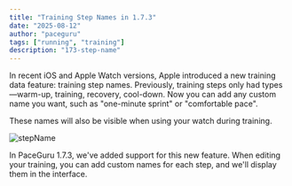 ```yaml
---
title: "Training Step Names in 1.7.3"
date: "2025-08-12"
author: "paceguru"
tags: ["running", "training"]
description: "173-step-name"
---
```


In recent iOS and Apple Watch versions, Apple introduced a new training data feature: training step names. Previously, training steps only had types—warm-up, training, recovery, cool-down. Now you can add any custom name you want, such as "one-minute sprint" or "comfortable pace".

These names will also be visible when using your watch during training.

![stepName](/blog/en/images/step_name.jpeg)

In PaceGuru 1.7.3, we've added support for this new feature. When editing your training, you can add custom names for each step, and we'll display them in the interface.